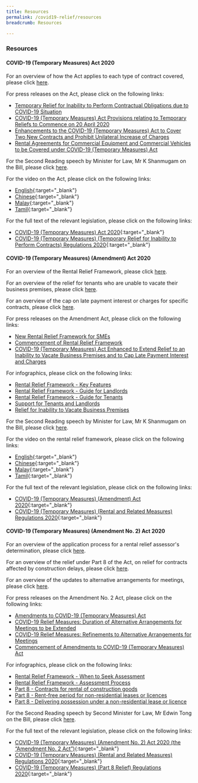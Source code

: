 ```yaml
---
title: Resources
permalink: /covid19-relief/resources
breadcrumb: Resources

---
```


### Resources ###

#### COVID-19 (Temporary Measures) Act 2020 ####

For an overview of how the Act applies to each type of contract covered, please click [here](/covid19-relief/temporary-relief-from-inability-to-perform-contract).

For press releases on the Act, please click on the following links:
* [Temporary Relief for Inability to Perform Contractual Obligations due to COVID-19 Situation](/news/press-releases/temporary-relief-for-inability-to-perform-contractual-obligations-due-to-coronavirus-disease-2019-covid-19-situation)
* [COVID-19 (Temporary Measures) Act Provisions relating to Temporary Reliefs to Commence on 20 April 2020](/news/press-releases/2020-04-20-COVID-19-Temporary-Measures-Act-Provisions-relating-to-Temporary-Reliefs-to-Commence-on-20-April-2020)
* [Enhancements to the COVID-19 (Temporary Measures) Act to Cover Two New Contracts and Prohibit Unilateral Increase of Charges](/news/press-releases/Enhancements-to-the-COVID-19-Temporary-Measures-Act-to-Cover-Two-New-Contracts)
* [Rental Agreements for Commercial Equipment and Commercial Vehicles to be Covered under COVID-19 (Temporary Measures) Act](/news/press-releases/rental-agreements-for-commercial-equipment-and-commercial-vehicles-to-be-covered-under-covid-19-temporary-measures-act)
 
For the Second Reading speech by Minister for Law, Mr K Shanmugam on the Bill, please click [here](/news/parliamentary-speeches/second-reading-speech-by-minister-for-law-mr-k-shanmugam-on-the-covid-19-temporary-measures-bill).

For the video on the Act, please click on the following links:
* [English](https://www.youtube.com/watch?v=wFm5Het7JE4&feature=youtu.be){:target="_blank"}
* [Chinese](https://youtu.be/PC_otX-GABg){:target="_blank"}
* [Malay](https://www.youtube.com/watch?v=xAnV5eE9rjs){:target="_blank"}
* [Tamil](https://www.youtube.com/watch?v=SYZVTkcSTOg){:target="_blank"}

For the full text of the relevant legislation, please click on the following links:
* [COVID-19 (Temporary Measures) Act 2020](https://sso.agc.gov.sg/Act/COVID19TMA2020){:target="_blank"}
* [COVID-19 (Temporary Measures) (Temporary Relief for Inability to Perform Contracts) Regulations 2020](https://sso.agc.gov.sg/SL/COVID19TMA2020-S303-2020?DocDate=20200730){:target="_blank"}


#### COVID-19 (Temporary Measures) (Amendment) Act 2020 ####

For an overview of the Rental Relief Framework, please click [here](/covid19-relief/rental-relief-framework-for-SMEs).

For an overview of the relief for tenants who are unable to vacate their business premises, please click [here](/covid19-relief/relief-for-tenants-unable-to-vacate-premises).

For an overview of the cap on late payment interest or charges for specific contracts, please click [here](/covid19-relief/cap-on-late-payment-interest-charges).

For press releases on the Amendment Act, please click on the following links:
* [New Rental Relief Framework for SMEs](/news/press-releases/new-rental-relief-framework-for-smes)
* [Commencement of Rental Relief Framework](/news/press-releases/2020-07-30-commencement-of-rental-relief-framework)
* [COVID-19 (Temporary Measures) Act Enhanced to Extend Relief to an Inability to Vacate Business Premises and to Cap Late Payment Interest and Charges](/news/press-releases/covid-19-temporary-measures-act-enhanced-inability-to-vacate-cap-late-payment-interest-and-charges)

For infographics, please click on the following links:
* [Rental Relief Framework - Key Features](/files/1RentalReliefKeyFeatures.pdf)
* [Rental Relief Framework - Guide for Landlords](/files/2RentalReliefGuideforLandlords.pdf)
* [Rental Relief Framework - Guide for Tenants](/files/3RentalReliefGuideforTenants.pdf)
* [Support for Tenants and Landlords](/files/4RentalReliefSupportforTenantsLandlords.pdf)
* [Relief for Inability to Vacate Business Premises](/files/Tenants-inability-to-vacate.pdf)

For the Second Reading speech by Minister for Law, Mr K Shanmugam on the Bill, please click [here](/news/parliamentary-speeches/second-reading-speech-by-minister-for-law-mr-k-shanmugam-on-the-covid-19-temporary-measures-amendment-bill).

For the video on the rental relief framework, please click on the following links:
* [English](https://youtu.be/r4NZHyokE24){:target="_blank"}
* [Chinese](https://youtu.be/pEVlocEW1d4){:target="_blank"}
* [Malay](https://youtu.be/bOY3U2wtSr8){:target="_blank"}
* [Tamil](https://youtu.be/laNKU1NMpKA){:target="_blank"}

For the full text of the relevant legislation, please click on the following links:
* [COVID-19 (Temporary Measures) (Amendment) Act 2020](https://sso.agc.gov.sg/Acts-Supp/29-2020/Published/20200618?DocDate=20200618){:target="_blank"}
* [COVID-19 (Temporary Measures) (Rental and Related Measures) Regulations 2020](https://sso.agc.gov.sg/SL/COVID19TMA2020-S664-2020?DocDate=20200730){:target="_blank"}


#### COVID-19 (Temporary Measures) (Amendment No. 2) Act 2020 ####

For an overview of the application process for a rental relief assessor's determination, please click [here](/covid19-relief/further-information-on-application-for-assessment).

For an overview of the relief under Part 8 of the Act, on relief for contracts affected by construction delays, please click [here](/covid19-relief/relief-for-contracts-construction-delays).

For an overview of the updates to alternative arrangements for meetings, please click [here](/covid19-relief/alternative).

For press releases on the Amendment No. 2 Act, please click on the following links:
* [Amendments to COVID-19 (Temporary Measures) Act](/news/press-releases/2020-09-03-amendments-to-covid-19-temporary-measures-act)
* [COVID-19 Relief Measures: Duration of Alternative Arrangements for Meetings to be Extended](/news/press-releases/duration-of-alternative-arrangements-for-meetings-to-be-extended)
* [COVID-19 Relief Measures: Refinements to Alternative Arrangements for Meetings](/news/press-releases/refinements-to-alternative-arrangements-for-meetings)
* [Commencement of Amendments to COVID-19 (Temporary Measures) Act](/news/press-releases/2020-09-30-commencement-of-amendments-to-covid-19-temporary-measures-act)

For infographics, please click on the following links:
* [Rental Relief Framework - When to Seek Assessment](/files/When-to-Seek-Assessment.pdf)
* [Rental Relief Framework - Assessment Process](/files/Assessment-Process.pdf)
* [Part 8 - Contracts for rental of construction goods](/files/Rented-construction-goods.pdf)
* [Part 8 - Rent-free period for non-residential leases or licences](/files/Rent-free-period.pdf)
* [Part 8 - Delivering possession under a non-residential lease or licence](/files/Delivering-possession.pdf)

For the Second Reading speech by Second Minister for Law, Mr Edwin Tong on the Bill, please click [here](/news/parliamentary-speeches/second-reading-speech-by-second-minister-for-law-mr-edwin-tong-on-the-covid-19-temporary-measures-amendment-no-2-bill).

For the full text of the relevant legislation, please click on the following links:
* [COVID-19 (Temporary Measures) (Amendment No. 2) Act 2020 (the “Amendment No. 2 Act”)](https://sso.agc.gov.sg/Acts-Supp/30-2020/Published/20200922?DocDate=20200922){:target="_blank"}
* [COVID-19 (Temporary Measures) (Rental and Related Measures) Regulations 2020](https://sso.agc.gov.sg/SL/COVID19TMA2020-S664-2020?DocDate=20200730){:target="_blank"}
* [COVID-19 (Temporary Measures) (Part 8 Relief) Regulations 2020](https://sso.agc.gov.sg/SL/COVID19TMA2020-S836-2020?DocDate=20200929){:target="_blank"}
